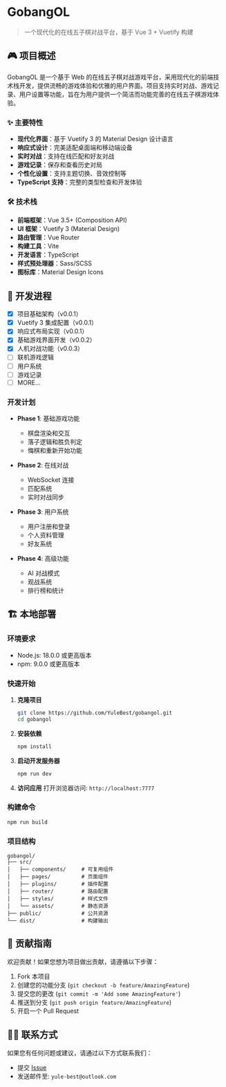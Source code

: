 # GobangOL

> 一个现代化的在线五子棋对战平台，基于 Vue 3 + Vuetify 构建

## 🎮 项目概述

GobangOL 是一个基于 Web 的在线五子棋对战游戏平台，采用现代化的前端技术栈开发，提供流畅的游戏体验和优雅的用户界面。项目支持实时对战、游戏记录、用户设置等功能，旨在为用户提供一个简洁而功能完善的在线五子棋游戏体验。

### ✨ 主要特性

- **现代化界面**：基于 Vuetify 3 的 Material Design 设计语言
- **响应式设计**：完美适配桌面端和移动端设备
- **实时对战**：支持在线匹配和好友对战
- **游戏记录**：保存和查看历史对局
- **个性化设置**：支持主题切换、音效控制等
- **TypeScript 支持**：完整的类型检查和开发体验

### 🛠️ 技术栈

- **前端框架**：Vue 3.5+ (Composition API)
- **UI 框架**：Vuetify 3 (Material Design)
- **路由管理**：Vue Router
- **构建工具**：Vite
- **开发语言**：TypeScript
- **样式预处理器**：Sass/SCSS
- **图标库**：Material Design Icons

## 🚀 开发进程

- [x] 项目基础架构（v0.0.1）
- [x] Vuetify 3 集成配置（v0.0.1）
- [x] 响应式布局实现（v0.0.1）
- [x] 基础游戏界面开发（v0.0.2）
- [x] 人机对战功能（v0.0.3）
- [ ] 联机游戏逻辑
- [ ] 用户系统
- [ ] 游戏记录
- [ ] MORE...

### 开发计划

- **Phase 1**: 基础游戏功能

  - 棋盘渲染和交互
  - 落子逻辑和胜负判定
  - 悔棋和重新开始功能

- **Phase 2**: 在线对战

  - WebSocket 连接
  - 匹配系统
  - 实时对战同步

- **Phase 3**: 用户系统

  - 用户注册和登录
  - 个人资料管理
  - 好友系统

- **Phase 4**: 高级功能
  - AI 对战模式
  - 观战系统
  - 排行榜和统计

## 🏗️ 本地部署

### 环境要求

- Node.js: 18.0.0 或更高版本
- npm: 9.0.0 或更高版本

### 快速开始

1. **克隆项目**

   ```bash
   git clone https://github.com/YuleBest/gobangol.git
   cd gobangol
   ```

2. **安装依赖**

   ```bash
   npm install
   ```

3. **启动开发服务器**

   ```bash
   npm run dev
   ```

4. **访问应用**
   打开浏览器访问: `http://localhost:7777`

### 构建命令

```bash
npm run build
```

### 项目结构

```tree
gobangol/
├── src/
│   ├── components/     # 可复用组件
│   ├── pages/          # 页面组件
│   ├── plugins/        # 插件配置
│   ├── router/         # 路由配置
│   ├── styles/         # 样式文件
│   └── assets/         # 静态资源
├── public/             # 公共资源
└── dist/               # 构建输出
```

## 🤝 贡献指南

欢迎贡献！如果您想为项目做出贡献，请遵循以下步骤：

1. Fork 本项目
2. 创建您的功能分支 (`git checkout -b feature/AmazingFeature`)
3. 提交您的更改 (`git commit -m 'Add some AmazingFeature'`)
4. 推送到分支 (`git push origin feature/AmazingFeature`)
5. 开启一个 Pull Request

## 🙋‍♂️ 联系方式

如果您有任何问题或建议，请通过以下方式联系我们：

- 提交 [Issue](https://github.com/YuleBest/gobangol/issues)
- 发送邮件至: `yule-best@outlook.com`
